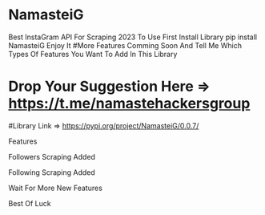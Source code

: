 # NamasteiG
Best InstaGram API For Scraping 2023
To Use First Install Library
pip install NamasteiG
Enjoy It
#More Features Comming Soon And Tell Me Which Types Of Features You Want To Add In This Library
# Drop Your Suggestion Here => https://t.me/namastehackersgroup

#Library Link => https://pypi.org/project/NamasteiG/0.0.7/

Features

Followers Scraping Added

Following Scraping Added

Wait For More New Features

Best Of Luck
